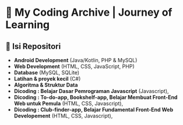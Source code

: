 # 📂 My Coding Archive | Journey of Learning  

## 🔹 Isi Repositori  
- **Android Development** (Java/Kotlin, PHP & MySQL)  
- **Web Development** (HTML, CSS, JavaScript, PHP)  
- **Database** (MySQL, SQLite)  
- **Latihan & proyek kecil** (C#)
- **Algoritma & Struktur Data**
- **Dicoding : Belajar Dasar Pemrograman Javascript** (Javascript),
- **Dicoding : To-do-app, Bookshelf-app, Belajar Membuat Front-End Web untuk Pemula** (HTML, CSS, Javascript),
- **Dicoding : Club-finder-app, Belajar Fundamental Front-End Web Developement** (HTML, CSS, Javascript),
